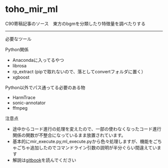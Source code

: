 # toho_mir_ml
C90寄稿記事のソース　東方のbgmを分類したり特徴量を調べたりする

---

必要なツール

Python関係  
- Anacondaに入ってるやつ
- librosa
- rp_extract (pipで取れないので、落としてconvertフォルダに置く）
- xgboost

Python以外でパス通ってる必要のある物
- HarmTrace
- sonic-annotator
- ffmpeg

注意点

- 途中からコード進行の処理を変えたので、一部の使わなくなったコード進行関係の関数が不整合になっているまま放置されています。
- 基本的にmir_execute.py,ml_execute.pyから色々処理しますが、機能をごちゃごちゃ追加したのでコマンドライン引数の説明が半分ぐらい間違えています
- 解説は[gitbook](https://www.gitbook.com/book/kodack64/toho_mir_ml)を読んでください

